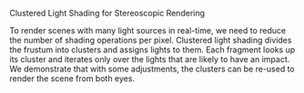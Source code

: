 Clustered Light Shading for Stereoscopic Rendering

To render scenes with many light sources in real-time, we need to reduce the
number of shading operations per pixel. Clustered light shading divides the
frustum into clusters and assigns lights to them. Each fragment looks up its
cluster and iterates only over the lights that are likely to have an impact. We
demonstrate that with some adjustments, the clusters can be re-used to render
the scene from both eyes. 
